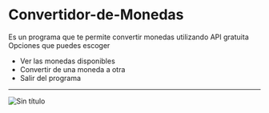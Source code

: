 # Convertidor-de-Monedas
Es un programa que te permite convertir monedas utilizando API gratuita
Opciones que puedes escoger
- Ver las monedas disponibles
- Convertir de una moneda a otra
- Salir del programa
----------

![Sin título](https://github.com/user-attachments/assets/9d99ba68-9777-49fe-bd31-b9607652dfab)
